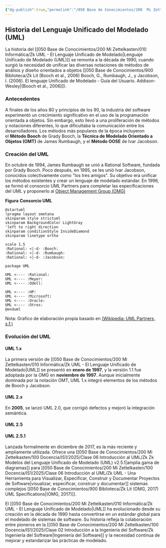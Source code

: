 ```yaml
---
{"dg-publish":true,"permalink":"/050 Base de Conocimientos/200  Mi Zettelkasten/100 Docencia/IS1/2025/Clase 06 Introducción al UML/Zk Historia del Lenguaje Unificado del Modelado (UML)/","tags":["digitalGarden"]}
---
```


## Historia del Lenguaje Unificado del Modelado (UML)

La historia del [[050 Base de Conocimientos/200  Mi Zettelkasten/010 Informática/Zk UML - El Lenguaje Unificado de Modelado\|Lenguaje Unificado de Modelado (UML)]] se remonta a la década de 1990, cuando surgió la necesidad de unificar las diversas notaciones de métodos de análisis y diseño orientados a objetos [[050 Base de Conocimientos/900 Biblioteca/Zk Lit (Booch et al., 2006) Booch, G., Rumbaugh, J., y Jacobson, I. (2006). El lenguaje Unificado de Modelado - Guía del Usuario. Addison-Wesley\|(Booch et al., 2006]]).

### Antecedentes

A finales de los años 80 y principios de los 90, la industria del software experimentó un crecimiento significativo en el uso de la programación orientada a objetos. Sin embargo, esto llevó a una proliferación de métodos y notaciones diferentes, lo que dificultaba la comunicación entre los desarrolladores. Los métodos más populares de la época incluyeron el **Método Booch** de Grady Booch, la **Técnica de Modelado Orientado a Objetos (OMT)** de James Rumbaugh, y el **Método OOSE** de Ivar Jacobson.

### Creación del UML

En octubre de 1994, James Rumbaugh se unió a Rational Software, fundada por Grady Booch. Poco después, en 1995, se les unió Ivar Jacobson, conocidos colectivamente como "los tres amigos". Su objetivo era unificar los métodos existentes y crear un lenguaje de modelado estándar. En 1996, se formó el consorcio UML Partners para completar las especificaciones del UML y proponerlo al [Object Management Group (OMG)](https://www.omg.org)

**Figura**
__Consorcio UML__
```plantuml
@startuml
!pragma layout smetana
skinparam style strictuml
skinparam BackgroundColor LightGray
'left to right direction
skinparam conditionStyle InsideDiamond
skinparam linetype ortho

scale 1.5
:Rational: <|-d- :Booch:
:Rational: <|-d- :Rumbaugh:
:Rational: <|-d- :Jacobson:

package UML

UML <---- :Rational:
UML <---- :Meyer:
UML <---- :Odell:

UML <---- :HP:
UML <---- :Microsoft:
UML <---- :Oracle:
UML <---- :Otros:
@enduml
```
Nota: Grafico de elaboración propia basado en [(Wikipedia: UML Partners, s.f.)](https://en.wikipedia.org/wiki/UML_Partners)

### Evolución del UML

#### UML 1.x
La primera versión de [[050 Base de Conocimientos/200  Mi Zettelkasten/010 Informática/Zk UML - El Lenguaje Unificado de Modelado\|UML]] se presentó en **enero de 1997**, y la versión 1.1 fue adoptada por la OMG en **noviembre de 1997**. Aunque inicialmente dominada por la notación OMT, UML 1.x integró elementos de los métodos de Booch y Jacobson.

#### UML 2.x
En **2005**, se lanzó UML 2.0, que corrigió defectos y mejoró la integración semántica.

#### UML 2.5

#### UML 2.5.1
Lanzada formalmente en diciembre de 2017, es la más reciente y ampliamente utilizada. Ofrece una [[050 Base de Conocimientos/200  Mi Zettelkasten/100 Docencia/IS1/2025/Clase 06 Introducción al UML/Zk Zk Modelos del Lenguaje Unificado de Modelado (UML) v2.5.1\|amplia gama de diagramas]] para [[050 Base de Conocimientos/200  Mi Zettelkasten/100 Docencia/IS1/2025/Clase 06 Introducción al UML/Zk UML - Una Herramienta para Visualizar, Especificar, Construir y Documentar Proyectos de Software\|visualizar, especificar, construir y documentar]] sistemas complejos [[050 Base de Conocimientos/900 Biblioteca/Zk Lit (OMG, 2017) UML Specifications\|(OMG, 2017)]].

El [[050 Base de Conocimientos/200  Mi Zettelkasten/010 Informática/Zk UML - El Lenguaje Unificado de Modelado\|UML]] ha evolucionado desde su creación en la década de 1990 hasta convertirse en un estándar global para el modelado de sistemas de software. Su historia refleja la colaboración entre pioneros en la [[050 Base de Conocimientos/200  Mi Zettelkasten/100 Docencia/IS1/2025/Clase 02 Introducción a la Ingeniería del Software/Zk Ingeniería del Software\|Ingeniería del Software]] y la necesidad continua de mejorar y estandarizar las prácticas de modelado.